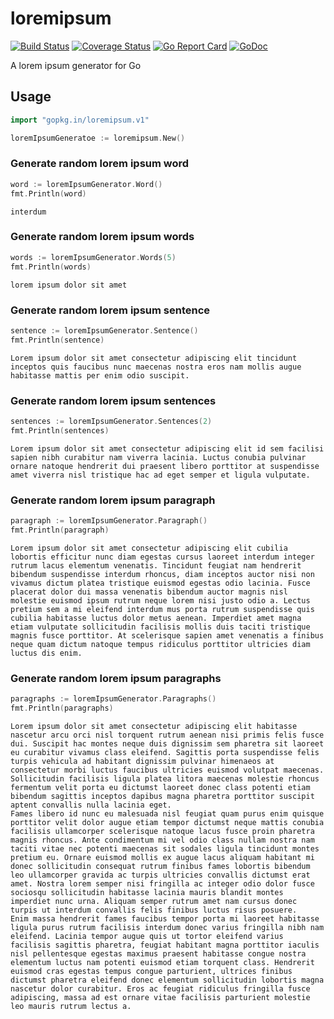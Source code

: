# loremipsum

[![Build Status](https://travis-ci.org/go-loremipsum/loremipsum.svg?branch=master)](https://travis-ci.org/go-loremipsum/loremipsum)
[![Coverage Status](https://coveralls.io/repos/github/go-loremipsum/loremipsum/badge.svg?branch=master)](https://coveralls.io/github/go-loremipsum/loremipsum?branch=master)
[![Go Report Card](https://goreportcard.com/badge/gopkg.in/loremipsum.v1)](https://goreportcard.com/report/gopkg.in/loremipsum.v1)
[![GoDoc](https://godoc.org/gopkg.in/loremipsum.v1?status.svg)](https://godoc.org/gopkg.in/loremipsum.v1)

A lorem ipsum generator for Go

## Usage

~~~go
import "gopkg.in/loremipsum.v1"

loremIpsumGeneratoe := loremipsum.New()
~~~

### Generate random lorem ipsum word

~~~go
word := loremIpsumGenerator.Word()
fmt.Println(word)
~~~

~~~
interdum
~~~

### Generate random lorem ipsum words

~~~go
words := loremIpsumGenerator.Words(5)
fmt.Println(words)
~~~

~~~
lorem ipsum dolor sit amet
~~~

### Generate random lorem ipsum sentence

~~~go
sentence := loremIpsumGenerator.Sentence()
fmt.Println(sentence)
~~~

~~~
Lorem ipsum dolor sit amet consectetur adipiscing elit tincidunt inceptos quis faucibus nunc maecenas nostra eros nam mollis augue habitasse mattis per enim odio suscipit.
~~~

### Generate random lorem ipsum sentences

~~~go
sentences := loremIpsumGenerator.Sentences(2)
fmt.Println(sentences)
~~~

~~~
Lorem ipsum dolor sit amet consectetur adipiscing elit id sem facilisi sapien nibh curabitur nam viverra lacinia. Luctus conubia pulvinar ornare natoque hendrerit dui praesent libero porttitor at suspendisse amet viverra nisl tristique hac ad eget semper et ligula vulputate.
~~~

### Generate random lorem ipsum paragraph

~~~go
paragraph := loremIpsumGenerator.Paragraph()
fmt.Println(paragraph)
~~~

~~~
Lorem ipsum dolor sit amet consectetur adipiscing elit cubilia lobortis efficitur nunc diam egestas cursus laoreet interdum integer rutrum lacus elementum venenatis. Tincidunt feugiat nam hendrerit bibendum suspendisse interdum rhoncus, diam inceptos auctor nisi non vivamus dictum platea tristique euismod egestas odio lacinia. Fusce placerat dolor dui massa venenatis bibendum auctor magnis nisl molestie euismod ipsum rutrum neque lorem nisi justo odio a. Lectus pretium sem a mi eleifend interdum mus porta rutrum suspendisse quis cubilia habitasse luctus dolor metus aenean. Imperdiet amet magna etiam vulputate sollicitudin facilisis mollis duis taciti tristique magnis fusce porttitor. At scelerisque sapien amet venenatis a finibus neque quam dictum natoque tempus ridiculus porttitor ultricies diam luctus dis enim.
~~~

### Generate random lorem ipsum paragraphs

~~~go
paragraphs := loremIpsumGenerator.Paragraphs()
fmt.Println(paragraphs)
~~~

~~~
Lorem ipsum dolor sit amet consectetur adipiscing elit habitasse nascetur arcu orci nisl torquent rutrum aenean nisi primis felis fusce dui. Suscipit hac montes neque duis dignissim sem pharetra sit laoreet eu curabitur vivamus class eleifend. Sagittis porta suspendisse felis turpis vehicula ad habitant dignissim pulvinar himenaeos at consectetur morbi luctus faucibus ultricies euismod volutpat maecenas. Sollicitudin facilisis ligula platea litora maecenas molestie rhoncus fermentum velit porta eu dictumst laoreet donec class potenti etiam bibendum sagittis inceptos dapibus magna pharetra porttitor suscipit aptent convallis nulla lacinia eget.
Fames libero id nunc eu malesuada nisl feugiat quam purus enim quisque porttitor velit dolor augue etiam tempor dictumst neque mattis conubia facilisis ullamcorper scelerisque natoque lacus fusce proin pharetra magnis rhoncus. Ante condimentum mi vel odio class nullam nostra nam taciti vitae nec potenti maecenas sit sodales ligula tincidunt montes pretium eu. Ornare euismod mollis ex augue lacus aliquam habitant mi donec sollicitudin consequat rutrum finibus fames lobortis bibendum leo ullamcorper gravida ac turpis ultricies convallis dictumst erat amet. Nostra lorem semper nisi fringilla ac integer odio dolor fusce sociosqu sollicitudin habitasse lacinia mauris blandit montes imperdiet nunc urna. Aliquam semper rutrum amet nam cursus donec turpis ut interdum convallis felis finibus luctus risus posuere.
Enim massa hendrerit fames faucibus tempor porta mi laoreet habitasse ligula purus rutrum facilisis interdum donec varius fringilla nibh nam eleifend. Lacinia tempor augue quis ut tortor eleifend varius facilisis sagittis pharetra, feugiat habitant magna porttitor iaculis nisl pellentesque egestas maximus praesent habitasse congue nostra elementum luctus nam potenti euismod etiam torquent class. Hendrerit euismod cras egestas tempus congue parturient, ultrices finibus dictumst pharetra eleifend donec elementum sollicitudin lobortis magna nascetur dolor curabitur. Eros ac feugiat ridiculus fringilla fusce adipiscing, massa ad est ornare vitae facilisis parturient molestie leo mauris rutrum lectus a.
~~~
